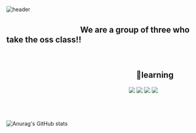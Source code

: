 
![header](https://user-images.githubusercontent.com/114066603/194265263-e126bdab-f3a2-4f1e-80bb-478c2c49577c.jpg)

##   　　　　　   　　　　We are a group of three who take the oss class!!
<br>



<!--
**betrayedpeople/betrayedpeople** is a ✨ _special_ ✨ repository because its `README.md` (this file) appears on your GitHub profile.

Here are some ideas to get you started:

- 🔭 I’m currently working on ...
- 🌱 I’m currently learning ...
- 👯 I’m looking to collaborate on ...
- 🤔 I’m looking for help with ...
- 💬 Ask me about ...
- 📫 How to reach me: ...
- 😄 Pronouns: ...
- ⚡ Fun fact: ...
-->
##   　　　　　　　　　　　　　　  　　🌱learning
　　　　　　　　　　　　　　　　　　　　　　　<img src="https://img.shields.io/badge/Python-3776AB?style=flat-square&logo=Python&logoColor=white"/> <img src="https://img.shields.io/badge/C-00599C?style=flat-square&logo=C&logoColor=white"/> <img src="https://img.shields.io/badge/Java-00599C?style=flat-square&logo=Java&logoColor=white"/> <img src="https://img.shields.io/badge/Git-F05032?style=flat-square&logo=Git&logoColor=white"/>



<br> <br>
　　　　　　　　　　　　　　　　　　　　　　　　　　　　　　　　![Anurag's GitHub stats](https://github-readme-stats.vercel.app/api?username=betrayedpeople&show_icons=true&theme=radical)
